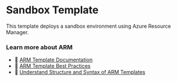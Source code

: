 # Sandbox Template

This template deploys a sandbox environment using Azure Resource Manager.
  
### Learn more about ARM

- 📘 [ARM Template Documentation](https://learn.microsoft.com/en-us/azure/azure-resource-manager/templates/)
- 📘 [ARM Template Best Practices](https://learn.microsoft.com/en-us/azure/azure-resource-manager/templates/best-practices)
- 📘 [Understand Structure and Syntax of ARM Templates](https://learn.microsoft.com/en-us/azure/azure-resource-manager/templates/syntax)